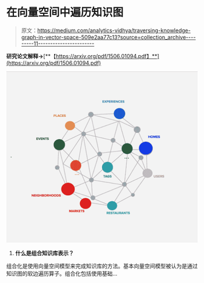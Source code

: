 # 在向量空间中遍历知识图

> 原文：<https://medium.com/analytics-vidhya/traversing-knowledge-graph-in-vector-space-509e2aa77c13?source=collection_archive---------11----------------------->

**研究论文解释->**[**【https://arxiv.org/pdf/1506.01094.pdf】**](https://arxiv.org/pdf/1506.01094.pdf)

![](img/d6d26c77ab32bc05427fc7c19d4c00e9.png)

1.  **什么是组合知识库表示？**

组合化是使用向量空间模型来完成知识库的方法。基本向量空间模型被认为是通过知识图的软边遍历算子。组合化包括使用基础…